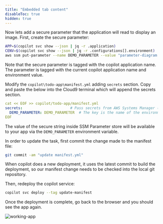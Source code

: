```yaml
---
title: "Embedded tab content"
disableToc: true
hidden: true
---
```


Now lets add a secure parameter that the application will read to display an image.  First, create the secure parameter:

```bash
APP=$(copilot svc show --json | jq -r .application)
CENV=$(copilot svc show --json | jq -r .configurations[].environment)
aws ssm put-parameter --name DEMO_PARAMETER --value "parameter-diagram.png" --type SecureString --tags Key=copilot-environment,Value=$CENV Key=copilot-application,Value=$APP
```
Note that the secure parameter is tagged with the copilot application name. The parameter is tagged with the current copilot application name and environment value. 

Modify the `copilot\todo-app\manifest.yml` adding `secrets` section.  Copy and paste the below into the Cloud9 terminal which will append the secrets section. 

```yml
cat << EOF >> copilot/todo-app/manifest.yml
secrets:                      # Pass secrets from AWS Systems Manager (SSM) Parameter Store.
  DEMO_PARAMETER: DEMO_PARAMETER  # The key is the name of the environment variable, the value is the name of the SSM parameter.
EOF
```

The value of the secure string inside SSM Parameter store will be available to your app via the `DEMO_PARAMETER` environment variable.  

In order to update the task, first commit the change made to the manifest file:

```bash
git commit -am "update manifest.yml"
```

When copilot does a new deployment, it uses the latest commit to build the deployment, so our manifest change needs to be checked into the local git repository.

Then, redeploy the copilot service:

```bash
copilot svc deploy --tag update-manifest

```

Once the deployment is complete, go back to the browser and you should see the app again.  

![working-app](/images/secrets-parameter-store-working.png)